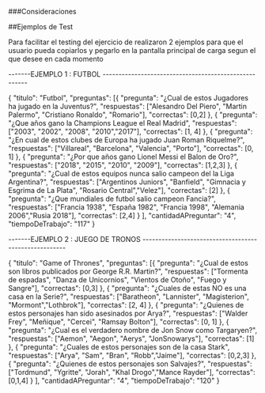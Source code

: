 ###Consideraciones
 
 
##Ejemplos de Test 
<p> Para facilitar el testing del ejercicio de realizaron 2 ejemplos para que el usuario pueda copiarlos y pegarlo en la pantalla principal de carga segun el que desee en cada momento</p>

-------EJEMPLO 1 : FUTBOL ------------------------------------------------------
<p>{
"titulo": "Futbol",
"preguntas": [{
"pregunta": "¿Cual de estos Jugadores ha jugado en la Juventus?",
"respuestas": ["Alesandro Del Piero", "Martin Palermo", "Cristiano Ronaldo", "Romario"],
"correctas": [0,2]
},
{
"pregunta": "¿Que años gano la Champions League el Real Madrid",
"respuestas": ["2003", "2002", "2008", "2010","2017"],
"correctas": [1, 4]
},
{
"pregunta": "¿En cual de estos clubes de Europa ha jugado Juan Roman Riquelme?",
"respuestas": ["Villareal", "Barcelona", "Valencia", "Porto"],
"correctas": [0, 1]
},
{
"pregunta": "¿Por que años gano Lionel Messi el Balon de Oro?",
"respuestas": ["2018", "2015", "2010", "2009"],
"correctas": [1,2,3]
},
{
"pregunta": "¿Cual de estos equipos nunca salio campeon del la Liga Argentina?",
"respuestas": ["Argentinos Juniors", "Banfield", "Gimnacia y Esgrima de La Plata", "Rosario Central","Velez"],
"correctas": [2]
},
{
"pregunta": "¿Que mundiales de futbol salio campeon Fancia?",
"respuestas": ["Francia 1938", "España 1982", "Francia 1998", "Alemania 2006","Rusia 2018"],
"correctas": [2,4]
}
],
"cantidadAPreguntar": "4",
"tiempoDeTrabajo": "117"
}</p>


-------EJEMPLO 2 : JUEGO DE TRONOS ------------------------------------------------------
<p>{
"titulo": "Game of Thrones",
"preguntas": [{
"pregunta": "¿Cual de estos son libros publicados por George R.R. Martin?",
"respuestas": ["Tormenta de espadas", "Danza de Unicornios", "Vientos de Otoño", "Fuego y Sangre"],
"correctas": [0,3]
},
{
"pregunta": "¿Cuales de estas NO es una casa en la Serie?",
"respuestas": ["Baratheon", "Lannister", "Magisterion", "Mormont","Lothbrok"],
"correctas": [2, 4]
},
{
"pregunta": "¿Quienes de estos personajes han sido asesinados por Arya?",
"respuestas": ["Walder Frey", "Meñique", "Cercei", "Ramsay Bolton"],
"correctas": [0, 1]
},
{
"pregunta": "¿Cual es el verdadero nombre de Jon Snow como Targaryen?",
"respuestas": ["Aemon", "Aegon", "Aerys", "JonSnowarys"],
"correctas": [1]
},
{
"pregunta": "¿Cuales de estos personajes son de la casa Stark",
"respuestas": ["Arya", "Sam", "Bran", "Robb","Jaime"],
"correctas": [0,2,3]
},
{
"pregunta": "¿Quienes de estos personajes son Salvajes?",
"respuestas": ["Tordmund", "Ygritte", "Jorah", "Khal Drogo","Mance Rayder"],
"correctas": [0,1,4]
}
],
"cantidadAPreguntar": "4",
"tiempoDeTrabajo": "120"
}
</p>
